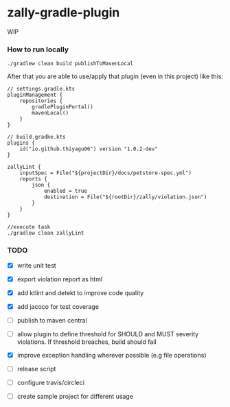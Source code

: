 # zally-gradle-plugin

WIP

### How to run locally 
```
./gradlew clean build publishToMavenLocal
```

After that you are able to use/apply that plugin (even in this project) like this:
```
// settings.gradle.kts
pluginManagement {
    repositories {
        gradlePluginPortal()
        mavenLocal()
    }
}

// build.gradke.kts
plugins {
    id("io.github.thiyagu06") version "1.0.2-dev"
}

zallyLint {
    inputSpec = File("${projectDir}/docs/petstore-spec.yml")
    reports {
        json {
            enabled = true
            destination = File("${rootDir}/zally/violation.json")
        }
    }
}

//execute task
./gradlew clean zallyLint

```

### TODO

- [x] write unit test

- [x] export violation report as html

- [x] add ktlint and detekt to improve code quality

- [x] add jacoco for test coverage

- [ ] publish to maven central

- [ ] allow plugin to define threshold for SHOULD and MUST severity violations. If threshold breaches, build should fail

- [x] improve exception handling wherever possible (e.g file operations)

- [ ] release script

- [ ] configure travis/circleci

- [ ] create sample project for different usage